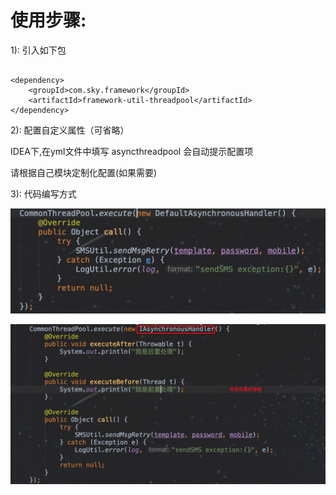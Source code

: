 使用步骤:
=====
1): 引入如下包
```

<dependency>
    <groupId>com.sky.framework</groupId>
    <artifactId>framework-util-threadpool</artifactId>
</dependency>

```
    
2): 配置自定义属性（可省略）

IDEA下,在yml文件中填写 asyncthreadpool 会自动提示配置项

请根据自己模块定制化配置(如果需要)


3): 代码编写方式

![图1](../../doc/images/threadpool-1.png)


![图1](../../doc/images/threadpool-2.png)



